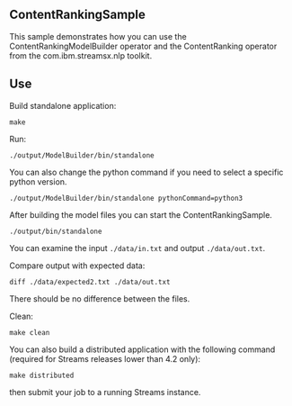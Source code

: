 ## ContentRankingSample

This sample demonstrates how you can use the ContentRankingModelBuilder operator and the ContentRanking operator from the com.ibm.streamsx.nlp toolkit.

## Use

Build standalone application:

`make`

Run:

`./output/ModelBuilder/bin/standalone`

You can also change the python command if you need to select a specific python version.

`./output/ModelBuilder/bin/standalone pythonCommand=python3`

After building the model files you can start the ContentRankingSample.

`./output/bin/standalone`

You can examine the input `./data/in.txt` and output `./data/out.txt`.

Compare output with expected data:

`diff ./data/expected2.txt ./data/out.txt`

There should be no difference between the files.

Clean:

`make clean`

You can also build a distributed application with the following command (required for Streams releases lower than 4.2 only):

`make distributed`

then submit your job to a running Streams instance.
